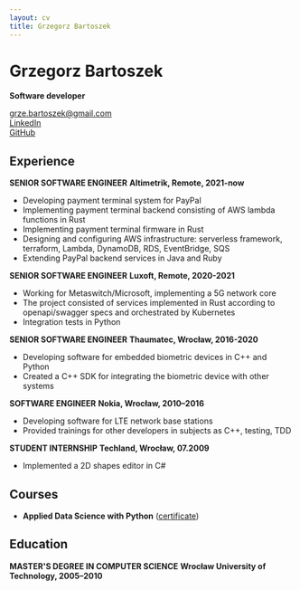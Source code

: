 ```yaml
---
layout: cv
title: Grzegorz Bartoszek
---
```

# Grzegorz Bartoszek
**Software developer**

<div id="webaddress">
<a href="grze.bartoszek@gmail.com">grze.bartoszek@gmail.com</a>
<br/>
<a href="https://www.linkedin.com/in/grzegorz-bartoszek-3b526952/">LinkedIn</a>
<br/>
<a href="https://github.com/g-bartoszek">GitHub</a>
<br/>
</div>


## Experience

**SENIOR SOFTWARE ENGINEER**
**Altimetrik, Remote, 2021-now**
* Developing payment terminal system for PayPal
* Implementing payment terminal backend consisting of AWS lambda functions in Rust
* Implementing payment terminal firmware in Rust
* Designing and configuring AWS infrastructure: serverless framework, terraform, Lambda, DynamoDB, RDS, EventBridge, SQS
* Extending PayPal backend services in Java and Ruby

**SENIOR SOFTWARE ENGINEER**
**Luxoft, Remote, 2020-2021**
* Working for Metaswitch/Microsoft, implementing a 5G network core
* The project consisted of services implemented in Rust according to openapi/swagger specs and orchestrated by Kubernetes
* Integration tests in Python

**SENIOR SOFTWARE ENGINEER**
**Thaumatec, Wrocław, 2016-2020**
* Developing software for embedded biometric devices in C++ and Python
* Created a C++ SDK for integrating the biometric device with other systems

**SOFTWARE ENGINEER**
**Nokia, Wrocław, 2010–2016**
* Developing software for LTE network base stations
* Provided trainings for other developers in subjects as C++, testing, TDD

**STUDENT INTERNSHIP**
**Techland, Wrocław, 07.2009**
* Implemented a 2D shapes editor in C#

## Courses
* **Applied Data Science with Python** ([certificate](https://www.coursera.org/account/accomplishments/specialization/certificate/W7YXMPCLD4P4))

## Education

**MASTER'S DEGREE IN COMPUTER SCIENCE**
**Wrocław University of Technology, 2005–2010**

<!-- ### Footer

Last updated: OCT 2024 -->


